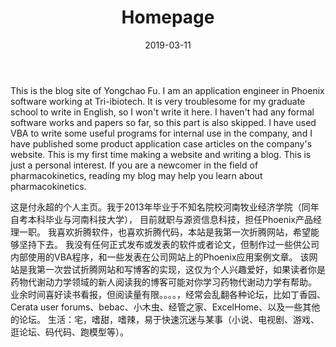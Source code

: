 ﻿---
title: "Homepage"
date: 2019-03-11
draft: false
disable_mathjax: true
disable_highlight: true
---
This is the blog site of Yongchao Fu.
I am an application engineer in Phoenix software working at Tri-ibiotech.
It is very troublesome for my graduate school to write in English, so I won't write it here.
I haven't had any formal software works and papers so far, so this part is also skipped.
I have used VBA to write some useful programs for internal use in the company, and I have published some product application case articles on the company's website.
This is my first time making a website and writing a blog. This is just a personal interest. If you are a newcomer in the field of pharmacokinetics, reading my blog may help you learn about pharmacokinetics.

这是付永超的个人主页。我于2013年毕业于不知名院校河南牧业经济学院（同年自考本科毕业与河南科技大学），
目前就职与源资信息科技，担任Phoenix产品经理一职。
我喜欢折腾软件，也喜欢折腾代码，本站是我第一次折腾网站，希望能够坚持下去。
我没有任何正式发布或发表的软件或者论文，但制作过一些供公司内部使用的VBA程序，和一些发表在公司网站上的Phoenix应用案例文章。
该网站是我第一次尝试折腾网站和写博客的实现，这仅为个人兴趣爱好，如果读者你是药物代谢动力学领域的新人阅读我的博客可能对你学习药物代谢动力学有帮助。
业余时间喜好读书看报，但阅读量有限。。。。，经常会乱翻各种论坛，比如丁香园、Cerata user forums、bebac、小木虫、经管之家、ExcelHome、以及一些其他的论坛。
生活：宅，嗜甜，嗜辣，易于快速沉迷与某事（小说、电视剧、游戏、逛论坛、码代码、跑模型等）。